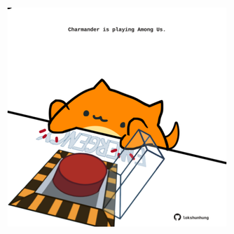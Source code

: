 <!-- built at 26/06/2024, 06:00:46 UTC -->
<p align="center">
  <img width="500" height="500" src="./ReadmeImage.svg">
</p>
